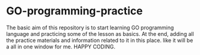 # GO-programming-practice
The basic aim of this repository is to start learning GO programming language and practicing some of the lesson as basics. At the end, adding all the practice materials and information related to it in this place. like it will be a all in one window for me. HAPPY CODING.
